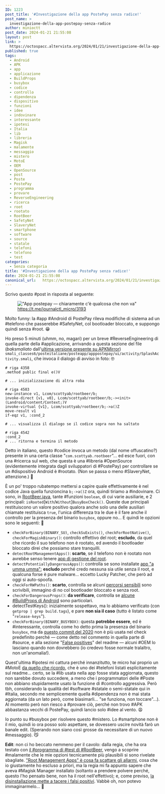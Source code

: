 ```yaml
---
ID: 1223
post_title: '#Investigazione della app PostePay senza radice!'
post_name: >
  investigazione-della-app-postepay-senza-radice
author: minioctt
post_date: 2024-01-21 21:55:08
layout: post
link: >
  https://octospacc.altervista.org/2024/01/21/investigazione-della-app-postepay-senza-radice/
published: true
tags:
  - Android
  - APK
  - app
  - applicazione
  - BuildProps
  - busybox
  - codice
  - controllo
  - dipendenza
  - dispositivo
  - funzioni
  - idee
  - indovinare
  - interessante
  - ipotesi
  - Italia
  - lib
  - libreria
  - Magisk
  - malamente
  - messaggio
  - mistero
  - MotoE
  - OEM
  - OpenSource
  - post
  - Poste
  - PostePay
  - programma
  - provare
  - ReverseEngineering
  - ricerca
  - root
  - rootato
  - RootBeer
  - SafetyNet
  - SlaveryNet
  - smartphone
  - software
  - source
  - statale
  - telefoni
  - telefono
  - test
categories:
  - Senza categoria
title: '#Investigazione della app PostePay senza radice!'
date: 2024-01-21 21:55:08
canonical_url:   https://octospacc.altervista.org/2024/01/21/investigazione-della-app-postepay-senza-radice/
---
```

<!-- wp:paragraph -->
<p>Scrivo questo #post in risposta al seguente:</p>
<!-- /wp:paragraph -->

<!-- wp:image {"id":1321,"sizeSlug":"full","linkDestination":"none"} -->
<figure class="wp-block-image size-full"><img src="{{site.cdnurl}}/assets/uploads/2024/01/image-7.png" alt="&quot;App postepay — chiaramente c'è qualcosa che non va&quot;" class="wp-image-1321"/><figcaption class="wp-element-caption"><a href="https://t.me/journalctl_micro/3193">https://t.me/journalctl_micro/3193</a></figcaption></figure>
<!-- /wp:image -->

<!-- wp:html -->
<!--<iframe id="telegram-post-journalctl_micro-3193" src="https://t.me/journalctl_micro/3193?embed=1&amp;mode=tme" width="100%" height="" frameborder="0" scrolling="no" style="overflow: hidden; color-scheme: light dark; border: medium; min-width: 320px; height: 629px;"></iframe>-->
<!-- /wp:html -->

<!-- wp:paragraph -->
<p>Molto funny: la #app #Android di PostePay rileva modifiche di sistema ad un #telefono che passerebbe #SafetyNet, col bootloader bloccato, e suppongo quindi senza #root. 😁️</p>
<!-- /wp:paragraph -->

<!-- wp:paragraph -->
<p>Ho preso 5 minuti (uhmm, no, magari) per un breve #ReverseEngineering di quella parte della #applicazione, arrivando a questa sezione del file (<em>baksmaliato</em> dall'<a href="https://www.apkmirror.com/apk/poste-italiane-s-p-a/postepay/postepay-11-390-15-release/postepay-11-390-15-android-apk-download/">ultima versione presente su APKMirror</a>) <code>smali_classes6/posteitaliane/posteapp/apppostepay/ui/activity/SplashActivity.smali</code>, che invoca il dialogo di avviso in foto: 🤓️</p>
<!-- /wp:paragraph -->

<!-- wp:code -->
<pre class="wp-block-code"><code># riga 4358
.method public final e()V

# ... inizializzazione di altra roba

# riga 4503
new-instance v1, Lcom/scottyab/rootbeer/b;
invoke-direct {v1, v0}, Lcom/scottyab/rootbeer/b;-&gt;&lt;init&gt;(Landroid/content/Context;)V
invoke-virtual {v1}, Lcom/scottyab/rootbeer/b;-&gt;a()Z
move-result v1
if-eqz v1, :cond_2

# ... visualizza il dialogo se il codice sopra non ha saltato

# riga 4542
:cond_2
# ... ritorna e termina il metodo</code></pre>
<!-- /wp:code -->

<!-- wp:paragraph -->
<p>Detto in italiano, questo #codice invoca un metodo (dal nome offuscatino?) presente in una certa classe "<code>com.scottyab.rootbeer</code>"... ed esce fuori, con una #ricerca sul web, che questa è una #libreria #OpenSource (evidentemente integrata dagli sviluppatori di #PostePay) per controllare se un #dispositivo Android è #rootato. (Non se passa o meno #SlaveryNet, attenzione.) 🍻️</p>
<!-- /wp:paragraph -->

<!-- wp:paragraph -->
<p>È un po' troppo rubatempo mettersi a capire quale effettivamente è nel codice Java quella funzioncina <code>b;-&gt;a()Z</code> ora, quindi tiriamo a #indovinare. Ci sono, in <a href="https://github.com/scottyab/rootbeer/blob/091a157959a2de58abc4b51b99fb9189ecd284e2/rootbeerlib/src/main/java/com/scottyab/rootbeer/RootBeer.java">RootBeer.java</a>, tante #funzioni <code>boolean</code>, di cui varie ausiliarie, e 2 principali: <code>isRooted</code>[<code>With</code>/<code>Without</code>]<code>BusyBoxCheck()</code>. Queste due principali restituiscono un valore positivo qualora anche solo una delle ausiliari chiamate restituisca <code>true</code>, l'unica differenza tra le due è il fare anche il controllo per la presenza del binario <code>busybox</code>, oppure no... E quindi le opzioni sono le seguenti: 📜️</p>
<!-- /wp:paragraph -->

<!-- wp:list -->
<ul><!-- wp:list-item -->
<li><code>checkForBinary(BINARY_SU)</code>, <code>checkSuExists()</code>, <code>checkForRootNative()</code>, <code>checkForMagiskBinary()</code>: controllo effettivo del root; <strong>escludo</strong>, da quel che ricordo il suo telefono non è rootato, ed avendo il bootloader bloccato direi che possiamo stare tranquilli.</li>
<!-- /wp:list-item -->

<!-- wp:list-item -->
<li><code>detectRootManagementApps()</code>: <strong>scarto</strong>, se il telefono non è rootato non avrebbe senso tenere <a href="https://github.com/scottyab/rootbeer/blob/091a157959a2de58abc4b51b99fb9189ecd284e2/rootbeerlib/src/main/java/com/scottyab/rootbeer/Const.java#L15">app di gestione del root</a>.</li>
<!-- /wp:list-item -->

<!-- wp:list-item -->
<li><code>detectPotentiallyDangerousApps()</code>: controlla se sono installate <a href="https://github.com/scottyab/rootbeer/blob/091a157959a2de58abc4b51b99fb9189ecd284e2/rootbeerlib/src/main/java/com/scottyab/rootbeer/Const.java#L30">app "a umma umma"</a>; <strong>escludo</strong> perché credo nessuna sia utile senza il root, e qualcuna forse è pure malware... eccetto Lucky Patcher, che però ad oggi si auto-spoofa.</li>
<!-- /wp:list-item -->

<!-- wp:list-item -->
<li><code>checkForRWPaths()</code>: <strong>scarto</strong>, controlla se alcuni <a href="https://github.com/scottyab/rootbeer/blob/091a157959a2de58abc4b51b99fb9189ecd284e2/rootbeerlib/src/main/java/com/scottyab/rootbeer/Const.java#L91">percorsi sensibili</a> sono scrivibili, immagino di no col bootloader bloccato e senza root.</li>
<!-- /wp:list-item -->

<!-- wp:list-item -->
<li><code>checkForDangerousProps()</code>: <strong>da verificare</strong>, controlla se <a href="https://github.com/scottyab/rootbeer/blob/091a157959a2de58abc4b51b99fb9189ecd284e2/rootbeerlib/src/main/java/com/scottyab/rootbeer/RootBeer.java#L262">alcune #BuildProps di Android</a> sono particolari.</li>
<!-- /wp:list-item -->

<!-- wp:list-item -->
<li>detectTestKeys(): inizialmente sospettavo, ma lo abbiamo verificato (con <code>getprop | grep build.tags</code>), e pare <strong>non sia il caso</strong> (tutto è listato come "<code>release-keys</code>").</li>
<!-- /wp:list-item -->

<!-- wp:list-item -->
<li><code>checkForBinary(BINARY_BUSYBOX)</code>: questa <strong>potrebbe essere</strong>, ed è #interessante, controlla come ho detto prima la presenza del binario <code>busybox</code>, ma da <a href="https://github.com/scottyab/rootbeer/commit/0ff04d397ee8f7d336dcc29c5717d996552f5f2c">questo commit del 2020</a> non è più usata nel check predefinito perché — come detto nel commento in quella parte di #source, e alla sezione "<a href="https://github.com/scottyab/rootbeer/blob/091a157959a2de58abc4b51b99fb9189ecd284e2/README.md#false-positives">False positives</a>" del readme — alcuni #OEM lo lasciano quando non dovrebbero (io credevo fosse normale tralaltro, non un'anomalia!).</li>
<!-- /wp:list-item --></ul>
<!-- /wp:list -->

<!-- wp:paragraph -->
<p>Quest'ultima #ipotesi mi cattura perché innanzitutto, te micro hai proprio un #MotoE <a href="https://t.me/journalctl_micro/1641?embed=1&amp;mode=tme">da quello che ricordo</a>, che è uno dei #telefoni listati esplicitamente sul readme... certo, se la #lib usata nella app fosse stata aggiornata, questo non sarebbe dovuto succedere, a meno che i programmatori delle #Poste non abbiano stupidamente usato la funzione di #controllo aggressiva. Però tbh, considerando la qualità del #software #statale o semi-statale qui in #Italia, secondo me semplicemente quella #dipendenza non è mai stata aggiornata (da un lato però, come biasimarli... "se funziona, non toccare"...). Al momento però non riesco a #provare ciò, perché non trovo #APK abbastanza vecchi di PostePay, quindi lancio solo #idee al vento. 😩️</p>
<!-- /wp:paragraph -->

<!-- wp:paragraph -->
<p>Io punto su #busybox per risolvere questo #mistero. Lo #smartphone non è il mio, quindi io ora posso solo aspettare, se dovessero uscire novità farò un banale edit. (Sperando non siano così grosse da necessitare di un nuovo #messaggio). 😼️</p>
<!-- /wp:paragraph -->

<!-- wp:paragraph -->
<p><strong>Edit</strong>: non ci ho beccato nemmeno per il cavolo: dalla regia, che ha ora testato con <a href="https://apkcombo.com/rootbeer-sample/com.scottyab.rootbeer.sample/">il #programma di #test di #RootBeer</a>, vengo a scoprire #malamente che le mie opzioni tecnicamente più plausibili si sono rivelate sbagliate. <a href="https://t.me/K6lKm8ZD7BAxNTg8/5907?embed=1&amp;mode=tme">"Root Management Apps" è cosa fa scattare gli allarmi</a>, cosa che io giustamente ho escluso a priori, ma la regia mi fa appunto sapere che aveva #Magisk Manager installato (soltanto a prendere polvere perché, questo l'ho pensato bene, non ha il root nell'effettivo); e, come previso, <a href="https://t.me/K6lKm8ZD7BAxNTg8/5911?embed=1&amp;mode=tme">la disinstallazione mette a tacere i falsi positivi</a>. Vabbè oh, non potevo immaginarmelo... 🤕️</p>
<!-- /wp:paragraph -->